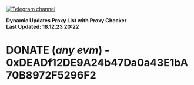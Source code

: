 [![Telegram channel](https://img.shields.io/endpoint?url=https://runkit.io/damiankrawczyk/telegram-badge/branches/master?url=https://t.me/n4z4v0d)](https://t.me/n4z4v0d) 

**Dynamic Updates Proxy List with Proxy Checker**  
**Last Updated: 18.12.23 20:22**

# DONATE (_any evm_) - 0xDEADf12DE9A24b47Da0a43E1bA70B8972F5296F2
